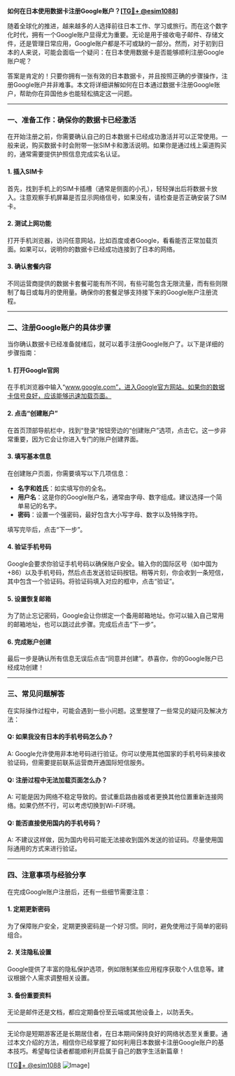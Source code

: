 **如何在日本使用数据卡注册Google账户？[[TG💪+ @esim1088](https://t.me/s/esim1088)]**

随着全球化的推进，越来越多的人选择前往日本工作、学习或旅行。而在这个数字化时代，拥有一个Google账户显得尤为重要。无论是用于接收电子邮件、存储文件，还是管理日常应用，Google账户都是不可或缺的一部分。然而，对于初到日本的人来说，可能会面临一个疑问：在日本使用数据卡是否能够顺利注册Google账户呢？

答案是肯定的！只要你拥有一张有效的日本数据卡，并且按照正确的步骤操作，注册Google账户并非难事。本文将详细讲解如何在日本通过数据卡注册Google账户，帮助你在异国他乡也能轻松搞定这一问题。

---

### 一、准备工作：确保你的数据卡已经激活

在开始注册之前，你需要确认自己的日本数据卡已经成功激活并可以正常使用。一般来说，购买数据卡时会附带一张SIM卡和激活说明。如果你是通过线上渠道购买的，通常需要提供护照信息完成实名认证。

#### 1. 插入SIM卡
首先，找到手机上的SIM卡插槽（通常是侧面的小孔），轻轻弹出后将数据卡放入。注意观察手机屏幕是否显示网络信号，如果没有，请检查是否正确安装了SIM卡。

#### 2. 测试上网功能
打开手机浏览器，访问任意网站，比如百度或者Google，看看能否正常加载页面。如果可以，说明你的数据卡已经成功连接到了日本的网络。

#### 3. 确认套餐内容
不同运营商提供的数据卡套餐可能有所不同，有些可能包含无限流量，而有些则限制了每日或每月的使用量。确保你的套餐足够支持接下来的Google账户注册流程。

---

### 二、注册Google账户的具体步骤

当你确认数据卡已经准备就绪后，就可以着手注册Google账户了。以下是详细的步骤指南：

#### 1. 打开Google官网
在手机浏览器中输入“www.google.com”，进入Google官方网站。如果你的数据卡信号良好，应该能够迅速加载页面。

#### 2. 点击“创建账户”
在首页顶部导航栏中，找到“登录”按钮旁边的“创建账户”选项，点击它。这一步非常重要，因为它会让你进入专门的账户创建界面。

#### 3. 填写基本信息
在创建账户页面，你需要填写以下几项信息：
- **名字和姓氏**：如实填写你的全名。
- **用户名**：这是你的Google账户名，通常由字母、数字组成。建议选择一个简单易记的名字。
- **密码**：设置一个强密码，最好包含大小写字母、数字以及特殊字符。

填写完毕后，点击“下一步”。

#### 4. 验证手机号码
Google会要求你验证手机号码以确保账户安全。输入你的国际区号（如中国为+86）以及手机号码，然后点击发送验证码按钮。稍等片刻，你会收到一条短信，其中包含一个验证码。将验证码填入对应的框中，点击“验证”。

#### 5. 设置恢复邮箱
为了防止忘记密码，Google会让你绑定一个备用邮箱地址。你可以输入自己常用的邮箱地址，也可以跳过此步骤。完成后点击“下一步”。

#### 6. 完成账户创建
最后一步是确认所有信息无误后点击“同意并创建”。恭喜你，你的Google账户已经成功创建！

---

### 三、常见问题解答

在实际操作过程中，可能会遇到一些小问题。这里整理了一些常见的疑问及解决方法：

#### Q: 如果我没有日本的手机号码怎么办？
A: Google允许使用非本地号码进行验证。你可以使用其他国家的手机号码来接收验证码，但需要提前联系运营商开通国际短信服务。

#### Q: 注册过程中无法加载页面怎么办？
A: 可能是因为网络不稳定导致的。尝试重启路由器或者更换其他位置重新连接网络。如果仍然不行，可以考虑切换到Wi-Fi环境。

#### Q: 能否直接使用国内的手机号码？
A: 不建议这样做，因为国内号码可能无法接收到国外发送的验证码。尽量使用国际通用的方式来进行验证。

---

### 四、注意事项与经验分享

在完成Google账户注册后，还有一些细节需要注意：

#### 1. 定期更新密码
为了保障账户安全，定期更换密码是一个好习惯。同时，避免使用过于简单的密码组合。

#### 2. 关注隐私设置
Google提供了丰富的隐私保护选项，例如限制某些应用程序获取个人信息等。建议根据个人需求调整相关设置。

#### 3. 备份重要资料
无论是邮件还是文档，都应定期备份至云端或其他设备上，以防丢失。

---

无论你是短期游客还是长期居住者，在日本期间保持良好的网络状态至关重要。通过本文介绍的方法，相信你已经掌握了如何利用日本数据卡注册Google账户的基本技巧。希望每位读者都能顺利开启属于自己的数字生活新篇章！

[[TG💪+ @esim1088](https://t.me/s/esim1088) ![Image](https://i.postimg.cc/4NQfJmqS/Snipaste-2025-05-13-00-14-12.png)]